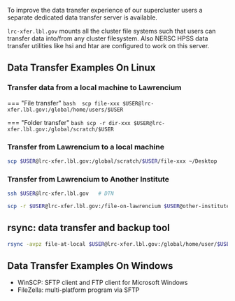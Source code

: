 To improve the data transfer experience of our supercluster users a separate dedicated data transfer server is available.

`lrc-xfer.lbl.gov` mounts all the cluster file systems such that users can transfer data into/from any cluster filesystem. Also NERSC HPSS data transfer utilities like hsi and htar are configured to work on this server.

## Data Transfer Examples On Linux


### Transfer data from a local machine to Lawrencium
=== "File transfer"
    ```bash 
    scp file-xxx $USER@lrc-xfer.lbl.gov:/global/home/users/$USER
    ```

=== "Folder transfer"
    ```bash
    scp -r dir-xxx $USER@lrc-xfer.lbl.gov:/global/scratch/$USER
    ```

### Transfer from Lawrencium to a local machine
```bash
scp $USER@lrc-xfer.lbl.gov:/global/scratch/$USER/file-xxx ~/Desktop
```

### Transfer from Lawrencium to Another Institute
```bash 
ssh $USER@lrc-xfer.lbl.gov   # DTN
```

```bash
scp -r $USER@lrc-xfer.lbl.gov:/file-on-lawrencium $USER@other-institute:/destination/path/$USER
```


## rsync: data transfer and backup tool

```bash 
rsync -avpz file-at-local $USER@lrc-xfer.lbl.gov:/global/home/user/$USER 
```


## Data Transfer Examples On Windows

* WinSCP: SFTP client and FTP client for Microsoft Windows
* FileZella: multi-platform program via SFTP